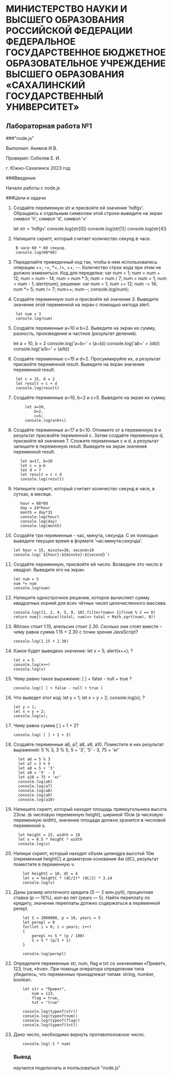 # МИНИСТЕРСТВО НАУКИ И ВЫСШЕГО ОБРАЗОВАНИЯ РОССИЙСКОЙ ФЕДЕРАЦИИ ФЕДЕРАЛЬНОЕ ГОСУДАРСТВЕННОЕ БЮДЖЕТНОЕ ОБРАЗОВАТЕЛЬНОЕ УЧРЕЖДЕНИЕ ВЫСШЕГО ОБРАЗОВАНИЯ «САХАЛИНСКИЙ ГОСУДАРСТВЕННЫЙ УНИВЕРСИТЕТ»

## Лабораторная работа №1

###"node.js"

Выполнил: Акимов И.В.

Проверил: Соболев Е. И.

г. Южно-Сахалинск
2023 год

###Введение

Начало работы с node.js

###Цели и задачи

1. Создайте переменную str и присвойте ей значение 'hdfgv'. Обращаясь к отдельным символам этой строки выведите на экран символ 'h', символ 'd', символ 'v'

      let str = 'hdfgv'
        console.log(str[0])
        console.log(str[1])
        console.log(str[4])

2. Напишите скрипт, который считает количество секунд в часе.

        В часе 60 * 60 секунд.
        console.log(60*60)

3. Переделайте приведенный код так, чтобы в нем использовались операции +=, -=, *=, /=, ++, --. Количество строк кода при этом не должно измениться. Код для переделки:
    var num = 1;
    num = num + 12;
    num = num - 14;
    num = num * 5;
    num = num / 7;
    num = num + 1;
    num = num - 1;
    alert(num);
   решение:
       var num = 1;
    num += 12;
    num -= 14;
    num *= 5;
    num /= 7;
    num++;
    num--;
    console.log(num);

4. Создайте переменную num и присвойте ей значение 3. Выведите значение этой переменной на экран с помощью метода alert.

        let num = 3
        console.log(num)

5. Создайте переменные a=10 и b=2. Выведите на экран их сумму, разность, произведение и частное (результат деления).

      let a = 10, b = 2
      console.log('a+b=' + (a+b))
      console.log('a*b=' + (a*b))
      console.log('a/b=' + (a/b))

6. Создайте переменные c=15 и d=2. Просуммируйте их, а результат присвойте переменной result. Выведите на экран значение переменной result.

        let c = 15, d = 2
        let result = c + d
        console.log(result)

7. Создайте переменные a=10, b=2 и c=5. Выведите на экран их сумму.

            let a=10,
                b=2,
                c=5;
            console.log(a+b+c)

8. Создайте переменные a=17 и b=10. Отнимите от a переменную b и результат присвойте переменной c. Затем создайте переменную d, присвойте ей значение 7. Сложите переменные c и d, а результат запишите в переменную result. Выведите на экран значение переменной result.

          let a=17, b=10
          let c = a-b
          let d = 7
          let result = c + d
          console.log(result)

9. Напишите скрипт, который считает количество секунд в часе, в сутках, в месяце.

          hour = 60*60
          day = 24*hour
          month = day*31
          console.log(hour)
          console.log(day)
          console.log(month)

10. Создайте три переменные - час, минута, секунда. С их помощью выведите текущее время в формате 'час:минута:секунда'.

        let hour = 15, minute=30, second=10
        console.log(`${hour}:${minute}:${second}`) 

11. Создайте переменную, присвойте ей число. Возведите это число в квадрат. Выведите его на экран.

        let num = 5
        num *= num
        console.log(num)

12. Напишите однострочное решение, которое вычисляет сумму квадратных корней для всех чётных чисел целочисленного массива.

        console.log([1, 2, 4, 5, 9, 10].filter(num=> {if(num % 2 == 0) return num}).reduce((total, num)=> total + Math.sqrt(num), 0))

13. Яблоко стоит 1.15, апельсин стоит 2.30. Сколько они стоят вместе – чему равна сумма 1.15 + 2.30 с точки зрения JavaScript?

        console.log(1.15 + 2.30)

14. Какое будет выведено значение: let x = 5; alert(x++); ?

        let x = 5
        console.log(x++)
        console.log(x)

15. Чему равно такое выражение: [ ] + false - null + true ?

        console.log([ ] + false - null + true )

16. Что выведет этот код: let y = 1; let x = y = 2; console.log(x); ?

        let y = 1;
        let x = y = 2;
        console.log(x);

17. Чему равна сумма [ ] + 1 + 2?

        console.log( [ ] + 1 + 2)

18. Создайте переменные a6, a7, a8, a9, a10. Поместите в них результат выражений:
5 % 3,
3 % 5,
5 + '3',
'5' - 3,
75 + 'кг'

          let a6 = 5 % 3
          let a7 = 3 % 5
          let a8 = 5 + '3'
          let a9 = '5' - 3
          let a10 = 75 + 'кг'
          console.log(a6)
          console.log(a7)
          console.log(a8)
          console.log(a9)
          console.log(a10)

19. Напишите скрипт, который находит площадь прямоугольника высота 23см. (в числовую переменную height), шириной 10см (в числовую переменную width), значение площади должно хранится в числовой переменной s.

          let height = 23, width = 10
          let s = 0.5 * height * width
          console.log(s)

20. Напиши скрипт, который находит объем цилиндра высотой 10м (переменная heightC) и диаметром основания 4м (dC), результат поместите в переменную v.

            let heightC = 10, dC = 4
            let v = heightC * (dC/2)* (dC/2) * 3.14
            console.log(v)

21. Даны размер ипотечного кредита (S — 2 млн.руб), процентная ставка (p — 10%), кол-во лет (years — 5). Найти переплату по кредиту, значение переплаты должно содержаться в переменной perepl.

            let S = 2000000, p = 10, years = 5
            let perepl = 0
            for(let i = 0; i < years; i++)
            {
                perepl += S * (p / 100)
                S = S * (p/1 + 1)
            }
            
            console.log(perepl)

22. Определите переменные str, num, flag и txt со значениями «Привет», 123, true, «true». При помощи оператора определения типа убедитесь, что переменных принадлежат типам: string, number, boolean.

            let str = "Привет",
                num = 123,
                flag = true,
                txt = "true"
            
            console.log(typeof(str))
            console.log(typeof(num))
            console.log(typeof(flag))
            console.log(typeof(txt))

23. Дано число, необходимо вернуть противоположное число.

            console.log(-1 * num)

    ### Вывод
    научился подключать и полльзоваться "node.js"
